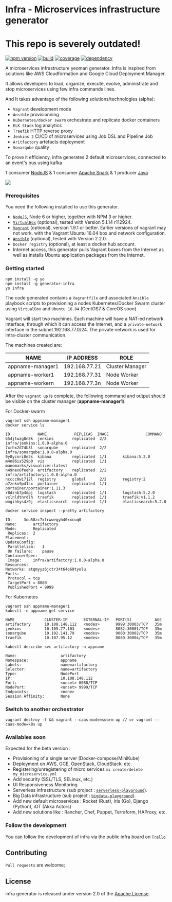 # Infra - Microservices infrastructure generator

<h1>This repo is severely outdated!</h1>

[![npm version](https://badge.fury.io/js/generator-infra.svg)](https://badge.fury.io/js/generator-infra)
[![build](https://travis-ci.org/Chabane/generator-infra.svg?branch=master)](https://travis-ci.org/Chabane/generator-infra)
[![coverage](https://codecov.io/gh/Chabane/generator-infra/branch/master/graph/badge.svg)](https://codecov.io/gh/Chabane/generator-infra)
[![dependency](https://david-dm.org/Chabane/generator-infra.svg?theme=shields.io)](https://david-dm.org/Chabane/generator-infra)

A microservices infrastructure yeoman generator. Infra is inspired from solutions like AWS Cloudformation and Google Cloud Deployment Manager.

It allows developers to load, organize, execute, evolve, administrate and stop microservices using few infra commands lines.

And It takes advantage of the following solutions/technologies (alpha):

- `Vagrant` development mode 
- `Ansible` provisionning
- `Kubernetes/docker swarm` orchestrate and replicate docker containers
- `ELK Stack` log analytics
- `Traefik` HTTP reverse proxy
- `Jenkins 2` CI/CD of microservices using Job DSL and Pipeline Job
- `Aritfactory` artefacts deployment
- `Sonarqube` quality

To prove it efficiency, infra generates 2 default microservices, connected to an event's bus using kafka

1 consumer [NodeJS](https://github.com/Chabane/infra-microservice-nodejs-angular) & 1 consumer [Apache Spark](https://github.com/Chabane/infra-microservice-spark-cassandra) & 1 producer [Java](https://github.com/Chabane/infra-microservice-spring-reactor)

<img src="http://chabanerefes.info/prez_1/images/swarm_diagramme.png"/>

### Prerequisites
You need the following installed to use this generator.
- [`NodeJS`](https://nodejs.org/en/download/), Node 6 or higher, together with NPM 3 or higher.
- [`VirtualBox`](https://www.virtualbox.org/wiki/Downloads) (optional), tested with Version 5.1.14 r112924.
- [`Vagrant`](https://www.vagrantup.com/docs/installation/) (optional), version 1.9.1 or better. Earlier versions of vagrant may not work.
with the Vagrant Ubuntu 16.04 box and network configuration.
- [`Ansible`](http://docs.ansible.com/ansible/intro_installation.html) (optional), tested with Version 2.2.0. 
- `Docker registry` (optional), at least a docker hub account.
- Internet access, this generator pulls Vagrant boxes from the Internet as well
as installs Ubuntu application packages from the Internet.

### Getting started

```
npm install -g yo
npm install -g generator-infra
yo infra
```

The code generated contains a `Vagrantfile` and associated `Ansible` playbook scripts
to provisioning a nodes Kubernetes/Docker Swarm cluster using `VirtualBox` and `Ubuntu
16.04` (CentOS7 & CoreOS soon).

Vagrant will start two machines. Each machine will have a NAT-ed network
interface, through which it can access the Internet, and a `private-network`
interface in the subnet 192.168.77.0/24. The private network is used for
intra-cluster communication.

The machines created are:

| NAME | IP ADDRESS | ROLE |
| --- | --- | --- |
| appname-manager1 | 192.168.77.21 | Cluster Manager |
| appname-worker1 | 192.168.77.31 | Node Worker |
| appname-workern | 192.168.77.3n | Node Worker |

After the `vagrant up` is complete, the following command and output should be
visible on the cluster manager (**appname-manager1**).

For Docker-swarm
```
vagrant ssh appname-manager1
docker service ls 
```
```
ID            NAME            REPLICAS  IMAGE                COMMAND
654jtwzg8n8k  jenkins        replicated  2/2       infra/jenkins:1.0.0-alpha.0
7xrhx2d74b3l  sonarqube      replicated  2/2       infra/sonarqube:1.0.0-alpha.0
9y8ycnri8e3s  kibana         replicated  1/1       kibana:5.2.0
m4n86is529p0  viz            replicated  1/1       manomarks/visualizer:latest
n49nex6feeh8  artifactory    replicated  2/2       infra/artifactory:1.0.0-alpha.0
ncccc0wi7j2l  registry       global      2/2       registry:2
p7znkv9p41sx  portainer      replicated  1/1       portainer/portainer:1.11.3
r8dznb7p4dpj  logstash       replicated  1/1       logstash:5.2.0
vxlnldtnrdlh  traefik        replicated  1/1       traefik:v1.1.2
wmgihhys4z9j  elasticsearch  replicated  1/1       elasticsearch:5.2.0
```
```
docker service inspect --pretty artifactory 
```
```
ID:		3ou58zc7xlrwwegyh40xxcuq0
Name:		artifactory
Mode:		Replicated
 Replicas:	2
Placement:
UpdateConfig:
 Parallelism:	1
 On failure:	pause
ContainerSpec:
 Image:		infra/artifactory:1.0.0-alpha.0
Resources:
Networks: atqmyyz6jctr34t64o69tyolu
Ports:
 Protocol = tcp
 TargetPort = 8080
 PublishedPort = 9999
```

For Kubernetes
```
vagrant ssh appname-manager1
kubectl -n appname get service 
```
```
NAME             CLUSTER-IP       EXTERNAL-IP   PORT(S)          AGE
artifactory      10.108.148.112   <nodes>       9999:30003/TCP   35m
jenkins          10.105.77.103    <nodes>       8082:30001/TCP   35m
sonarqube        10.102.141.79    <nodes>       9000:30002/TCP   35m
traefik          10.107.95.12     <nodes>       8080:30004/TCP   35m
```
```
kubectl describe svc artifactory -n appname 
```
```
Name:                   artifactory
Namespace:              appname
Labels:                 name=artifactory
Selector:               name=artifactory
Type:                   NodePort
IP:                     10.108.148.112
Port:                   <unset> 8080/TCP
NodePort:               <unset> 9999/TCP
Endpoints:              <none>
Session Affinity:       None
```

### Switch to another orchestrator
```
vagrant destroy -f && vagrant --caas-mode=swarm up // or vagrant --caas-mode=k8s up
```
### Availables soon

Expected for the beta version :
 - Provisioning of a single server (Docker-compose/MiniKube)
 - Deployment on AWS, GCE, OpenStack, CloudStack, etc.
 - Registering/unregistering of micro services `mi create/delete my_microservice.yml`
 - Add security (SSL/TLS, SELinux, etc.)
 - UI Responsiveness Monitoring
 - Serverless infrastructure (sub project : [`serverless-playground`](https://github.com/Chabane/serverless-playground)).
 - Big Data infrastructure (sub project : [`bigdata-playground`](https://github.com/Chabane/bigdata-playground)).
 - Add new default microservices : Rocket (Rust), Iris (Go), Django (Python), iOT (Akka Actors)
 - Add new solutions like : Rancher, Chef, Puppet, Terraform, HAProxy, etc.

### Follow the development
You can follow the development of infra via the public infra board on [`Trello`](https://trello.com/b/TCgfbNXK/infra)

## Contributing
`Pull requests` are welcome;

## License
infra generator is released under version 2.0 of the [Apache License](LICENSE).
